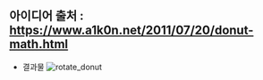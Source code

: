 아이디어 출처 : https://www.a1k0n.net/2011/07/20/donut-math.html
------------------------------

- 결과물
![rotate_donut](https://user-images.githubusercontent.com/29995264/123142624-9aa9ce00-d494-11eb-89c7-72b6292c02ae.gif)
